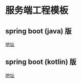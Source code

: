# 服务端工程模板
## spring boot (java) 版
[地址](https://moensun.coding.net/public/triones/triones-backend-spring-boot/git/files)

## spring boot (kotlin) 版
[地址](https://moensun.coding.net/public/triones/triones-backend-spring-boot/git/files)
